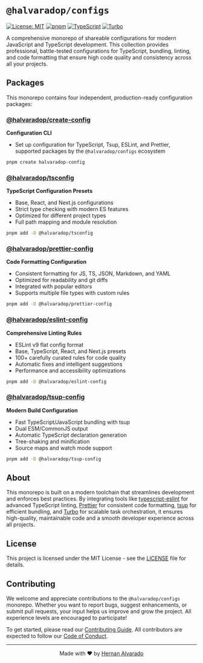 # `@halvaradop/configs`

[![License: MIT](https://img.shields.io/badge/License-MIT-yellow.svg)](https://opensource.org/licenses/MIT)
[![pnpm](https://img.shields.io/badge/maintained%20with-pnpm-cc00ff.svg)](https://pnpm.io/)
[![TypeScript](https://img.shields.io/badge/TypeScript-007ACC?logo=typescript&logoColor=white)](https://www.typescriptlang.org/)
[![Turbo](https://img.shields.io/badge/Built%20with-Turbo-black)](https://turbo.build/)

A comprehensive monorepo of shareable configurations for modern JavaScript and TypeScript development. This collection provides professional, battle-tested configurations for TypeScript, bundling, linting, and code formatting that ensure high code quality and consistency across all your projects.

## Packages

This monorepo contains four independent, production-ready configuration packages:

### [@halvaradop/create-config](./packages/cli/)

**Configuration CLI**

- Set up configuration for TypeScript, Tsup, ESLint, and Prettier, supported packages by the `@halvaradop/configs` ecosystem

```bash
pnpm create halvaradop-config
```

### [@halvaradop/tsconfig](./packages/tsconfig/)

**TypeScript Configuration Presets**

- Base, React, and Next.js configurations
- Strict type checking with modern ES features
- Optimized for different project types
- Full path mapping and module resolution

```bash
pnpm add -D @halvaradop/tsconfig
```

### [@halvaradop/prettier-config](./packages/prettier-config/)

**Code Formatting Configuration**

- Consistent formatting for JS, TS, JSON, Markdown, and YAML
- Optimized for readability and git diffs
- Integrated with popular editors
- Supports multiple file types with custom rules

```bash
pnpm add -D @halvaradop/prettier-config
```

### [@halvaradop/eslint-config](./packages/eslint-config/)

**Comprehensive Linting Rules**

- ESLint v9 flat config format
- Base, TypeScript, React, and Next.js presets
- 100+ carefully curated rules for code quality
- Automatic fixes and intelligent suggestions
- Performance and accessibility optimizations

```bash
pnpm add -D @halvaradop/eslint-config
```

### [@halvaradop/tsup-config](./packages/tsup-config/)

**Modern Build Configuration**

- Fast TypeScript/JavaScript bundling with tsup
- Dual ESM/CommonJS output
- Automatic TypeScript declaration generation
- Tree-shaking and minification
- Source maps and watch mode support

```bash
pnpm add -D @halvaradop/tsup-config
```

## About

This monorepo is built on a modern toolchain that streamlines development and enforces best practices. By integrating tools like [typescript-eslint](https://typescript-eslint.io/) for advanced TypeScript linting, [Prettier](https://prettier.io/) for consistent code formatting, [tsup](https://tsup.egoist.dev/) for efficient bundling, and [Turbo](https://turbo.build/) for scalable task orchestration, it ensures high-quality, maintainable code and a smooth developer experience across all projects.

## License

This project is licensed under the MIT License - see the [LICENSE](LICENSE) file for details.

## Contributing

We welcome and appreciate contributions to the `@halvaradop/configs` monorepo. Whether you want to report bugs, suggest enhancements, or submit pull requests, your input helps us improve and grow the project. All experience levels are encouraged to participate!

To get started, please read our [Contributing Guide](https://github.com/halvaradop/ui/blob/master/docs/CONTRIBUTING.md). All contributors are expected to follow our [Code of Conduct](https://github.com/halvaradop/.github/blob/master/.github/CODE_OF_CONDUCT.md).

---

<p align="center">
  Made with ❤️ by <a href="https://github.com/halvaradop">Hernan Alvarado</a>
</p>
